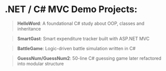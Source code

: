 # .NET / C# MVC Demo Projects:

> <strong>HelloWord</strong>: A foundational C# study about OOP, classes and inheritance

> <strong>SmartGast</strong>: Smart expenditure tracker built with ASP.NET MVC

> <strong>BattleGame</strong>: Logic-driven battle simulation written in C#

> <strong>GuessNum/GuessNum2</strong>: 50-line C# guessing game later refactored into modular structure
